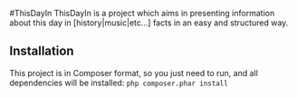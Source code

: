 #ThisDayIn
ThisDayIn is a project which aims in presenting information about this day in [history|music|etc...] facts in an easy and structured way.

## Installation
This project is in Composer format, so you just need to run, and all dependencies will be installed:
`php composer.phar install`
